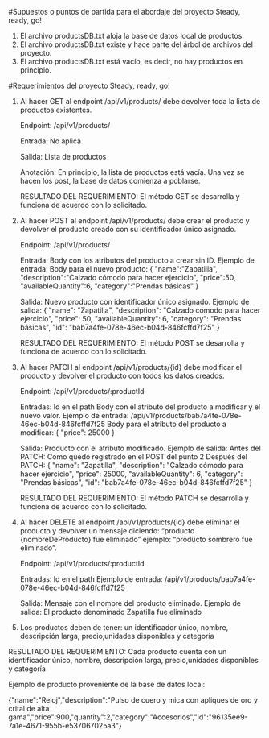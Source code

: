 #Supuestos o puntos de partida para el abordaje del proyecto Steady, ready, go!

1. El archivo productsDB.txt aloja la base de datos local de productos.
2. El archivo productsDB.txt existe y hace parte del árbol de archivos del proyecto.
3. El archivo productsDB.txt está vacío, es decir, no hay productos en principio.

#Requerimientos del proyecto Steady, ready, go!

1. Al hacer GET al endpoint /api/v1/products/ debe devolver toda la lista de productos
   existentes.

   Endpoint: /api/v1/products/

   Entrada: No aplica

   Salida: Lista de productos

   Anotación: En principio, la lista de productos está vacía. Una vez se hacen los post, la base de datos comienza a poblarse.

   RESULTADO DEL REQUERIMIENTO: El método GET se desarrolla y funciona de acuerdo con lo solicitado.

2. Al hacer POST al endpoint /api/v1/products/ debe crear el producto y devolver el producto
   creado con su identificador único asignado.

   Endpoint: /api/v1/products/

   Entrada: Body con los atributos del producto a crear sin ID.
   Ejemplo de entrada:
   Body para el nuevo producto:
   {
   "name":"Zapatilla",
   "description":"Calzado cómodo para hacer ejercicio",
   "price":50,
   "availableQuantity":6,
   "category":"Prendas básicas"
   }

   Salida: Nuevo producto con identificador único asignado.
   Ejemplo de salida:
   {
   "name": "Zapatilla",
   "description": "Calzado cómodo para hacer ejercicio",
   "price": 50,
   "availableQuantity": 6,
   "category": "Prendas básicas",
   "id": "bab7a4fe-078e-46ec-b04d-846fcffd7f25"
   }

   RESULTADO DEL REQUERIMIENTO: El método POST se desarrolla y funciona de acuerdo con lo solicitado.

3. Al hacer PATCH al endpoint /api/v1/products/{id} debe modificar el producto y devolver el
   producto con todos los datos creados.

   Endpoint: /api/v1/products/:productId

   Entradas:
   Id en el path
   Body con el atributo del producto a modificar y el nuevo valor.
   Ejemplo de entrada:
   /api/v1/products/bab7a4fe-078e-46ec-b04d-846fcffd7f25
   Body para el atributo del producto a modificar:
   {
   "price": 25000
   }

   Salida: Producto con el atributo modificado.
   Ejemplo de salida:
   Antes del PATCH:
   Como quedó registrado en el POST del punto 2
   Después del PATCH:
   {
   "name": "Zapatilla",
   "description": "Calzado cómodo para hacer ejercicio",
   "price": 25000,
   "availableQuantity": 6,
   "category": "Prendas básicas",
   "id": "bab7a4fe-078e-46ec-b04d-846fcffd7f25"
   }

   RESULTADO DEL REQUERIMIENTO: El método PATCH se desarrolla y funciona de acuerdo con lo solicitado.

4. Al hacer DELETE al endpoint /api/v1/products/{id} debe eliminar el producto y devolver un
   mensaje diciendo: “producto {nombreDeProducto} fue eliminado” ejemplo: “producto sombrero fue
   eliminado”.

   Endpoint: /api/v1/products/:productId

   Entradas:
   Id en el path
   Ejemplo de entrada:
   /api/v1/products/bab7a4fe-078e-46ec-b04d-846fcffd7f25

   Salida: Mensaje con el nombre del producto eliminado.
   Ejemplo de salida:
   El producto denominado Zapatilla fue eliminado

5. Los productos deben de tener: un identificador único, nombre, descripción larga, precio,unidades disponibles y categoría

RESULTADO DEL REQUERIMIENTO: Cada producto cuenta con un identificador único, nombre, descripción larga, precio,unidades disponibles y categoría

Ejemplo de producto proveniente de la base de datos local:

{"name":"Reloj","description":"Pulso de cuero y mica con apliques de oro y crital de alta gama","price":900,"quantity":2,"category":"Accesorios","id":"96135ee9-7a1e-4671-955b-e537067025a3"}
